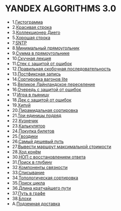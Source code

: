 # YANDEX ALGORITHMS 3.0

- 1.[Гистограмма](https://github.com/Sata9islav/Hackathons/blob/master/yandex_algorithms_3.0/1-15.md#white_check_mark1гистограмма)
- 2.[Красивая строка](https://github.com/Sata9islav/Hackathons/blob/master/yandex_algorithms_3.0/1-15.md#white_check_mark2красивая-строка)
- 3.[Коллекционер Диего](https://github.com/Sata9islav/Hackathons/blob/master/yandex_algorithms_3.0/1-15.md#white_check_mark3коллекционер-диего)
- 5.[Хорошая строка](https://github.com/Sata9islav/Hackathons/blob/master/yandex_algorithms_3.0/1-15.md#white_check_mark5хорошая-строка)
- 7.[SNTP](https://github.com/Sata9islav/Hackathons/blob/master/yandex_algorithms_3.0/1-15.md#white_check_mark7sntp)
- 8.[Минимальный прямоугольник](https://github.com/Sata9islav/Hackathons/blob/master/yandex_algorithms_3.0/1-15.md#white_check_mark8минимальный-прямоугольник)
- 9.[Сумма в прямоугольнике](https://github.com/Sata9islav/Hackathons/blob/master/yandex_algorithms_3.0/1-15.md#white_check_mark9сумма-в-прямоугольнике)
- 10.[Скучная лекция](https://github.com/Sata9islav/Hackathons/blob/master/yandex_algorithms_3.0/1-15.md#white_check_mark10скучная-лекция)
- 11.[Стек с защитой от ошибок](https://github.com/Sata9islav/Hackathons/blob/master/yandex_algorithms_3.0/1-15.md#white_check_mark11стек-с-защитой-от-ошибок)
- 12.[Правильная скобочная последовательность](https://github.com/Sata9islav/Hackathons/blob/master/yandex_algorithms_3.0/1-15.md#white_check_mark12правильная-скобочная-последовательность)
- 13.[Постфиксная запись](https://github.com/Sata9islav/Hackathons/blob/master/yandex_algorithms_3.0/1-15.md#white_check_mark13постфиксная-запись)
- 14.[Сортировка вагонов lite](https://github.com/Sata9islav/Hackathons/blob/master/yandex_algorithms_3.0/1-15.md#white_check_mark14сортировка-вагонов-lite)
- 15.[Великое Лайнландское переселение](https://github.com/Sata9islav/Hackathons/blob/master/yandex_algorithms_3.0/1-15.md#white_check_mark15великое-лайнландское-переселение)
- 16.[Очередь с защитой от ошибок](https://github.com/Sata9islav/Hackathons/blob/master/yandex_algorithms_3.0/16-30.md#white_check_mark16очередь-с-защитой-от-ошибок)
- 17.[Игра в пьяницу](https://github.com/Sata9islav/Hackathons/blob/master/yandex_algorithms_3.0/16-30.md#white_check_mark17игра-в-пьяницу)
- 18.[Дек с защитой от ошибок](https://github.com/Sata9islav/Hackathons/blob/master/yandex_algorithms_3.0/16-30.md#white_check_mark18дек-с-защитой-от-ошибок)
- 19.[Хипуй](https://github.com/Sata9islav/Hackathons/blob/master/yandex_algorithms_3.0/16-30.md#white_check_mark19хипуй)
- 20.[Пирамидальная сортировка](https://github.com/Sata9islav/Hackathons/blob/master/yandex_algorithms_3.0/16-30.md#white_check_mark20пирамидальная-сортировка)
- 21.[Три единицы подряд](https://github.com/Sata9islav/Hackathons/blob/master/yandex_algorithms_3.0/16-30.md#white_check_mark21три-единицы-подряд)
- 22.[Кузнечик](https://github.com/Sata9islav/Hackathons/blob/master/yandex_algorithms_3.0/16-30.md#white_check_mark22кузнечик)
- 23.[Калькулятор](https://github.com/Sata9islav/Hackathons/blob/master/yandex_algorithms_3.0/16-30.md#white_check_mark23калькулятор)
- 24.[Покупка билетов](https://github.com/Sata9islav/Hackathons/blob/master/yandex_algorithms_3.0/16-30.md#white_check_mark24покупка-билетов)
- 25.[Гвоздики](https://github.com/Sata9islav/Hackathons/blob/master/yandex_algorithms_3.0/16-30.md#white_check_mark25гвоздики)
- 26.[Самый дешевый путь](https://github.com/Sata9islav/Hackathons/blob/master/yandex_algorithms_3.0/16-30.md#white_check_mark26самый-дешевый-путь)
- 27.[Вывести маршрут максимальной стоимости](https://github.com/Sata9islav/Hackathons/blob/master/yandex_algorithms_3.0/16-30.md#white_check_mark27вывести-маршрут-максимальной-стоимости)
- 28.[Ход конём](https://github.com/Sata9islav/Hackathons/blob/master/yandex_algorithms_3.0/16-30.md#white_check_mark28ход-конём)
- 30.[НОП с восстановлением ответа](https://github.com/Sata9islav/Hackathons/blob/master/yandex_algorithms_3.0/16-30.md#white_check_mark30ноп-с-восстановлением-ответа)
- 31.[Поиск в глубину](https://github.com/Sata9islav/Hackathons/blob/master/yandex_algorithms_3.0/31-38.md#white_check_mark31поиск-в-глубину)
- 32.[Компоненты связности](https://github.com/Sata9islav/Hackathons/blob/master/yandex_algorithms_3.0/31-38.md#white_check_mark32компоненты-связности)
- 33.[Списывание](https://github.com/Sata9islav/Hackathons/blob/master/yandex_algorithms_3.0/31-38.md#white_check_mark33списывание)
- 34.[Топологическая сортировка](https://github.com/Sata9islav/Hackathons/blob/master/yandex_algorithms_3.0/31-38.md#white_check_mark34топологическая-сортировка)
- 35.[Поиск цикла](https://github.com/Sata9islav/Hackathons/blob/master/yandex_algorithms_3.0/31-38.md#white_check_mark35поиск-цикла)
- 36.[Длина кратчайшего пути](https://github.com/Sata9islav/Hackathons/blob/master/yandex_algorithms_3.0/31-38.md#white_check_mark36длина-кратчайшего-пути)
- 37.[Путь в графе](https://github.com/Sata9islav/Hackathons/blob/master/yandex_algorithms_3.0/31-38.md#white_check_mark37путь-в-графе)
- 38.[Блохи](https://github.com/Sata9islav/Hackathons/blob/master/yandex_algorithms_3.0/31-38.md#white_check_mark38блохи)
- A.[Подземная доставка](https://github.com/Sata9islav/Hackathons/blob/master/yandex_algorithms_3.0/final_sprint.md#white_check_markaподземная-доставка)
